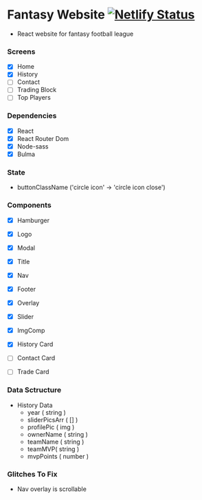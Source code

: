 # Fantasy Website [![Netlify Status](https://api.netlify.com/api/v1/badges/8addb0e0-db26-4cfe-9a33-177d227b7c3a/deploy-status)](https://app.netlify.com/sites/fantasy-website/deploys)

- React website for fantasy football league

### Screens

- [x] Home
- [x] History
- [ ] Contact
- [ ] Trading Block
- [ ] Top Players

### Dependencies

- [x] React
- [x] React Router Dom
- [x] Node-sass
- [x] Bulma

### State

- buttonClassName ('circle icon' -> 'circle icon close')


### Components 

- [x] Hamburger
- [x] Logo
- [x] Modal
- [x] Title
- [x] Nav
- [x] Footer
- [x] Overlay
- [x] Slider
- [x] ImgComp
- [x] History Card
- [ ] Contact Card
- [ ] Trade Card


### Data Sctructure

- History Data
    - year ( string )
    - sliderPicsArr ( [] )
    - profilePic ( img )
    - ownerName ( string )
    - teamName ( string )
    - teamMVP( string )
    - mvpPoints ( number )

### Glitches To Fix
- Nav overlay is scrollable 
